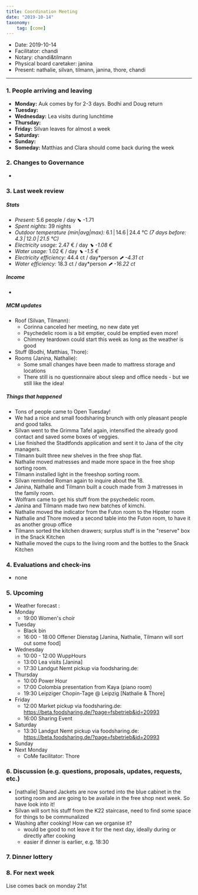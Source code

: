 ```yaml
---
title: Coordination Meeting
date: "2019-10-14"
taxonomy:
    tag: [come]
---
```


<!--
Hello facilitator/notary! Thank you for your services. Here is some advice for facilitating coordination meetings:
  - Prepare the meeting a bit beforehand (find out about evaluations, gas, electricity and water usages, waste collections, income, scheduled events). You can ask others to assist you.
  - Notify people 10 minutes before the meeting starts. (Watching the clock is not super fun, people will be grateful if you do it for them.)
  - Start at 10:00 sharp, or earlier if everyone is there. (Waiting is time-wasting, be a time-saver!)
  - If you don't want to take notes yourself ask someone else to take care of that. (This pad can easily be used to read from and write in simultaneously.)
  - Go through the ordered points in order, even if nothing has changed. (They are arranged to try and get the most relevant information to most people.)
  - Feel welcome to moderate conversation if off-topic or too detailed. (Are listeners interested? Are speakers satisfied? Can you identify a sub-group?)
  - Try to finish the meeting before 11:00. (There is always more to talk about and it's important for people to know that CoMes don't take forever.)
  - Leave the room once the meeting has ended. (This sends a clear signal to everyone else that they can also leave and get on with their day.)
  - Take care that the meeting minutes will be put to kanthaus.online. (If you don't know how to do it, ask someone to help you with it. But do it today!)
  - As soon as the minutes are online, empty the pad from all irrelevant things and get it ready for the next facilitator. (Only keep regular events such as CoMe, power hour, regular food pickups and such. Move the counter figures from 'last 7 days' to '7 days before that' and adjust the date to next week.)
  - Have fun!
-->

- Date: 2019-10-14
- Facilitator: chandi
- Notary: chandi&tilmann
- Physical board caretaker: janina
- Present: nathalie, silvan, tilmann, janina, thore, chandi

----
<!-- 0. Minute of silence -->

### 1. People arriving and leaving
- **Monday:** Auk comes by for 2-3 days. Bodhi and Doug return
- **Tuesday:**
- **Wednesday:** Lea visits during lunchtime
- **Thursday:**
- **Friday:** Silvan leaves for almost a week
- **Saturday:** 
- **Sunday:**
- **Someday:** Matthias and Clara should come back during the week

### 2. Changes to Governance
- 

### 3. Last week review

##### Stats
<!-- Read counters in heating room and append to water.csv and gas.csv in https://gitlab.com/kanthaus/kanthaus-public/tree/master/resourcesUsed, update the residence record (https://gitlab.com/kanthaus/kanthaus-private/blob/master/residenceRecord.csv) otherwise the script will complain -->
<!-- press the play button on https://gitlab.com/kanthaus/kanthaus-private/pipeline_schedules and it will print to #kanthaus-residence -->
- *Present:* 5.6 people / day ⬊  -1.71
- *Spent nights:* 39 nights
- *Outdoor temperature (min|avg|max):* 6.1 | 14.6 | 24.4 °C _(7 days before: 4.3 | 12.0 | 21.5 °C)_
- *Electricity usage:* 2.47 € / day _⬊ -1.08 €_
- *Water usage:* 1.02 € / day _⬊ -1.5 €_
- *Electricity efficiency:* 44.4 ct / day*person _⬈ -4.31 ct_
- *Water efficiency:* 18.3 ct / day*person _⬈ -16.22 ct_


##### Income
- 

##### MCM updates
<!-- Project managers from tasks defined during the MCM should report about the current situation -->
- Roof (Silvan, Tilmann): 
    - Corinna canceled her meeting, no new date yet
    - Psychedelic room is a bit emptier, could be emptied even more!
    - Chimney teardown could start this week as long as the weather is good
- Stuff (Bodhi, Matthias, Thore):
- Rooms (Janina, Nathalie):
    - Some small changes have been made to mattress storage and locations
    - There still is no questionnaire about sleep and office needs - but we still like the idea!


##### Things that happened
- Tons of people came to Open Tuesday!
- We had a nice and small foodsharing brunch with only pleasant people and good talks.
- Silvan went to the Grimma Tafel again, intensified the already good contact and saved some boxes of veggies.
- Lise finished the Stadtfonds application and sent it to Jana of the city managers.
- Tilmann built three new shelves in the free shop flat.
- Nathalie moved matresses and made more space in the free shop sorting room.
- Tilmann installed light in the freeshop sorting room.
- Silvan reminded Roman again to inquire about the 18.
- Janina, Nathalie and Tilmann built a couch made from 3 matresses in the family room.
- Wolfram came to get his stuff from the psychedelic room.
- Janina and Tilmann made two new batches of kimchi.
- Nathalie moved the indicator from the Futon room to the Hipster room
- Nathalie and Thore moved a second table into the Futon room, to have it as another group office
- Tilmann sorted the kitchen drawers; surplus stuff is in the "reserve" box in the Snack Kitchen
- Nathalie moved the cups to the living room and the bottles to the Snack Kitchen

### 4. Evaluations and check-ins
- none

### 5. Upcoming <!-- https://cloud.kanthaus.online/apps/calendar/ -->
- Weather forecast <!-- https://www.accuweather.com/en/de/wurzen/04808/weather-forecast/171287 -->: 
- Monday
    - 19:00 Women's choir
- Tuesday
    - Black bin
    - 16:00 - 18:00 Offener Dienstag [Janina, Nathalie, Tilmann will sort out some food]
- Wednesday
    - 10:00 - 12:00 WuppHours 
    - 13:00 Lea visits [Janina]
    - 17:30 Landgut Nemt pickup via foodsharing.de: 
- Thursday
    - 10:00 Power Hour
    - 17:00 Colombia presentation from Kaya (piano room)
    - 19:30 Leipziger Chopin-Tage @ Leipzig [Nathalie & Thore]
- Friday
    - 12:00 Market pickup via foodsharing.de: https://beta.foodsharing.de/?page=fsbetrieb&id=20993
    - 16:00 Sharing Event
- Saturday
    - 13:30 Landgut Nemt pickup via foodsharing.de: https://beta.foodsharing.de/?page=fsbetrieb&id=20993
- Sunday
- Next Monday
    - CoMe facilitator: Thore


### 6. Discussion (e.g. questions, proposals, updates, requests, etc.)
- [nathalie] Shared Jackets are now sorted into the blue cabinet in the sorting room and are going to be availale in the free shop next week. So have look into it!
- Silvan will sort his stuff from the K22 staircase, need to find some space for things to be communalized
- Washing after cooking! How can we organise it?
    - would be good to not leave it for the next day, ideally during or directly after cooking
    - easier if dinner is earlier, e.g. 18:30
    
### 7. Dinner lottery


### 8. For next week
Lise comes back on monday 21st